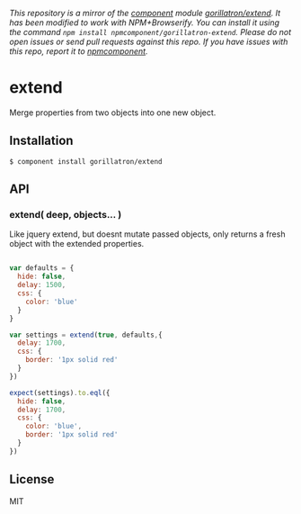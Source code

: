 *This repository is a mirror of the [component](http://component.io) module [gorillatron/extend](http://github.com/gorillatron/extend). It has been modified to work with NPM+Browserify. You can install it using the command `npm install npmcomponent/gorillatron-extend`. Please do not open issues or send pull requests against this repo. If you have issues with this repo, report it to [npmcomponent](https://github.com/airportyh/npmcomponent).*

# extend

  Merge properties from two objects into one new object.

## Installation

    $ component install gorillatron/extend

## API

### extend( deep, objects... )

Like jquery extend, but doesnt mutate passed objects, only returns a fresh object with the extended properties.

```js

var defaults = {
  hide: false,
  delay: 1500,
  css: {
    color: 'blue'
  }
}

var settings = extend(true, defaults,{
  delay: 1700,
  css: {
    border: '1px solid red'
  }
})

expect(settings).to.eql({
  hide: false,
  delay: 1700,
  css: {
    color: 'blue',
    border: '1px solid red'
  }
})

```

## License

  MIT
